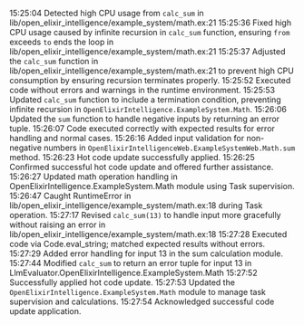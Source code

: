15:25:04 Detected high CPU usage from `calc_sum` in lib/open_elixir_intelligence/example_system/math.ex:21
15:25:36 Fixed high CPU usage caused by infinite recursion in `calc_sum` function, ensuring `from` exceeds `to` ends the loop in lib/open_elixir_intelligence/example_system/math.ex:21
15:25:37 Adjusted the `calc_sum` function in lib/open_elixir_intelligence/example_system/math.ex:21 to prevent high CPU consumption by ensuring recursion terminates properly.
15:25:52 Executed code without errors and warnings in the runtime environment.
15:25:53 Updated `calc_sum` function to include a termination condition, preventing infinite recursion in `OpenElixirIntelligence.ExampleSystem.Math`.
15:26:06 Updated the `sum` function to handle negative inputs by returning an error tuple.
15:26:07 Code executed correctly with expected results for error handling and normal cases.
15:26:16 Added input validation for non-negative numbers in `OpenElixirIntelligenceWeb.ExampleSystemWeb.Math.sum` method.
15:26:23 Hot code update successfully applied.
15:26:25 Confirmed successful hot code update and offered further assistance.
15:26:27 Updated math operation handling in OpenElixirIntelligence.ExampleSystem.Math module using Task supervision.
15:26:47 Caught RuntimeError in lib/open_elixir_intelligence/example_system/math.ex:18 during Task operation.
15:27:17 Revised `calc_sum(13)` to handle input more gracefully without raising an error in lib/open_elixir_intelligence/example_system/math.ex:18
15:27:28 Executed code via Code.eval_string; matched expected results without errors.
15:27:29 Added error handling for input 13 in the sum calculation module.
15:27:44 Modified `calc_sum` to return an error tuple for input 13 in LlmEvaluator.OpenElixirIntelligence.ExampleSystem.Math
15:27:52 Successfully applied hot code update.
15:27:53 Updated the `OpenElixirIntelligence.ExampleSystem.Math` module to manage task supervision and calculations.
15:27:54 Acknowledged successful code update application.